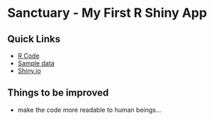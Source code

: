 # Sanctuary - My First R Shiny App
## Quick Links
  - [R Code](https://github.com/GDxj/Sanctuary/blob/master/App.R)
  - [Sample data](https://github.com/GDxj/Sanctuary/blob/master/Data0219.csv)
  - [Shiny.io](https://gdxj.shinyapps.io/SanctuaryApp/)
 
## Things to be improved
  - make the code more readable to human beings...
